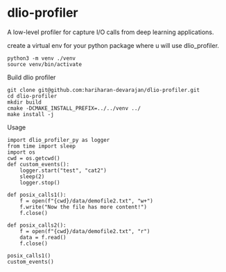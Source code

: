 # dlio-profiler
A low-level profiler for capture I/O calls from deep learning applications.


create a virtual env for your python package where u will use dlio_profiler.
```
python3 -m venv ./venv
source venv/bin/activate
```
Build dlio profiler
```
git clone git@github.com:hariharan-devarajan/dlio-profiler.git
cd dlio-profiler
mkdir build
cmake -DCMAKE_INSTALL_PREFIX=../../venv ../
make install -j
```

Usage
```
import dlio_profiler_py as logger
from time import sleep
import os
cwd = os.getcwd()
def custom_events():
    logger.start("test", "cat2")
    sleep(2)
    logger.stop()

def posix_calls1():
    f = open(f"{cwd}/data/demofile2.txt", "w+")
    f.write("Now the file has more content!")
    f.close()

def posix_calls2():
    f = open(f"{cwd}/data/demofile2.txt", "r")
    data = f.read()
    f.close()

posix_calls1()
custom_events()
```
